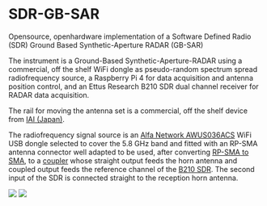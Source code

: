 # SDR-GB-SAR

Opensource, openhardware implementation of a Software Defined Radio (SDR) Ground Based Synthetic-Aperture RADAR (GB-SAR)

The instrument is a Ground-Based Synthetic-Aperture-RADAR using a commercial, off the shelf WiFi dongle as pseudo-random
spectrum spread radiofrequency source, a Raspberry Pi 4 for data acquisition and antenna position control, and an Ettus
Research B210 SDR dual channel receiver for RADAR data acquisition.

The rail for moving the antenna set is a commercial, off the shelf device from <a href="https://www.iai-robot.co.jp/">IAI (Japan)</a>.

The radiofrequency signal source is an [Alfa Network AWUS036ACS](https://www.amazon.com/Network-AWUS036ACS-Wide-Coverage-Dual-Band-High-Sensitivity/dp/B0752CTSGD) WiFi USB dongle selected to cover the 5.8 GHz band and fitted with an RP-SMA antenna connector well adapted to be used, after converting [RP-SMA to SMA](https://www.digikey.fr/fr/products/detail/w%C3%BCrth-elektronik/64430203111000/10107023), to a [coupler](https://www.minicircuits.com/WebStore/dashboard.html?model=ZADC-10-63-S%2B) whose straight output feeds the horn antenna and coupled output feeds the reference channel of the [B210 SDR](https://www.ettus.com/all-products/ub210-kit/). The second input of the SDR is connected straight to the reception horn antenna.

<img src=CAD/gbsar_cad1.png>

<img src=CAD/gbsar_cad2.png>
